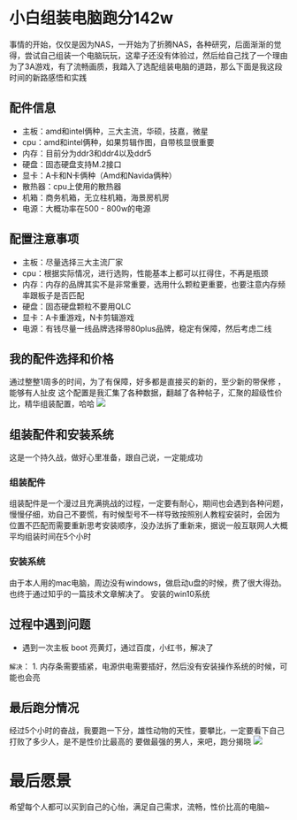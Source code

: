 # 小白组装电脑跑分142w
事情的开始，仅仅是因为NAS，一开始为了折腾NAS，各种研究，后面渐渐的觉得，尝试自己组装一个电脑玩玩，这辈子还没有体验过，然后给自己找了一个理由 
为了3A游戏，有了流畅画质，我踏入了选配组装电脑的道路，那么下面是我这段时间的新路感悟和实践 

## 配件信息
- 主板：amd和intel俩种，三大主流，华硕，技嘉，微星
- cpu：amd和intel俩种，如果剪辑作图，自带核显很重要
- 内存：目前分为ddr3和ddr4以及ddr5
- 硬盘：固态硬盘支持M.2接口
- 显卡：A卡和N卡俩种（Amd和Navida俩种）
- 散热器：cpu上使用的散热器
- 机箱：商务机箱，无立柱机箱，海景房机房 
- 电源：大概功率在500 - 800w的电源 

## 配置注意事项 
- 主板：尽量选择三大主流厂家
- cpu：根据实际情况，进行选购，性能基本上都可以扛得住，不再是瓶颈
- 内存：内存的品牌其实不是非常重要，选用什么颗粒更重要，也要注意内存频率跟板子是否匹配
- 硬盘：固态硬盘颗粒不要用QLC
- 显卡：A卡重游戏，N卡剪辑游戏
- 电源：有钱尽量一线品牌选择带80plus品牌，稳定有保障，然后考虑二线

## 我的配件选择和价格
通过整整1周多的时间，为了有保障，好多都是直接买的新的，至少新的带保修 ，能够有人扯皮
这个配置是我汇集了各种数据，翻越了各种帖子，汇聚的超级性价比，精华组装配置，哈哈
![](https://bdsblog.oss-cn-shanghai.aliyuncs.com/img/1714291703366.jpg)

## 组装配件和安装系统
这是一个持久战，做好心里准备，跟自己说，一定能成功

### 组装配件
组装配件是一个漫过且充满挑战的过程，一定要有耐心，期间也会遇到各种问题，慢慢仔细，劝自己不要慌，有时候型号不一样导致按照别人教程安装时，会因为
位置不匹配而需要重新思考安装顺序，没办法拆了重新来，据说一般互联网人大概平均组装时间在5个小时 
### 安装系统
由于本人用的mac电脑，周边没有windows，做启动u盘的时候，费了很大得劲。也终于通过知乎的一篇技术文章解决了。 
安装的win10系统 

## 过程中遇到问题
- 遇到一次主板 boot 亮黄灯，通过百度，小红书，解决了
  
`解决`： 1. 内存条需要插紧，电源供电需要插好，然后没有安装操作系统的时候，可能也会亮

## 最后跑分情况
经过5个小时的奋战，我要跑一下分，雄性动物的天性，要攀比，一定要看下自己打败了多少人，是不是性价比最高的
要做最强的男人，来吧，跑分揭晓
![](https://bdsblog.oss-cn-shanghai.aliyuncs.com/img/WechatIMG89.jpg)

# 最后愿景
希望每个人都可以买到自己的心怡，满足自己需求，流畅，性价比高的电脑~ 

